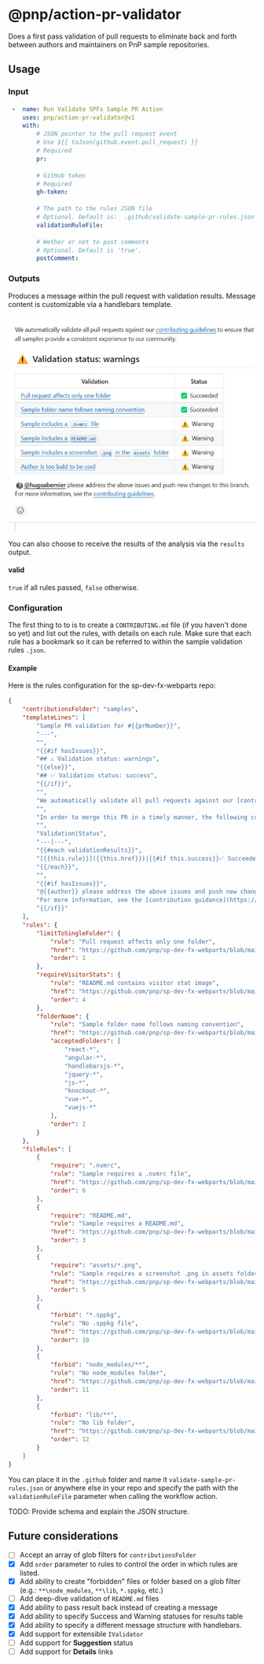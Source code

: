# @pnp/action-pr-validator

Does a first pass validation of pull requests to eliminate back and forth between authors and maintainers on PnP sample repositories.

## Usage

### Input

```yaml
 -  name: Run Validate SPFx Sample PR Action
    uses: pnp/action-pr-validator@v1
    with:
        # JSON pointer to the pull request event
        # Use ${{ toJson(github.event.pull_request) }}
        # Required
        pr: 

        # GitHub token
        # Required
        gh-token:

        # The path to the rules JSON file
        # Optional. Default is:  .github/validate-sample-pr-rules.json
        validationRuleFile:

        # Wether or not to post comments
        # Optional. Default is 'true'.
        postComment: 
```

### Outputs

Produces a message within the pull request with validation results. Message content is customizable via a handlebars template.

![Example of a validation message](./assets/image.png)

You can also choose to receive the results of the analysis via the `results` output.

#### valid

`true` if all rules passed, `false` otherwise.

### Configuration

The first thing to to is to create a `CONTRIBUTING.md` file (if you haven't done so yet) and list out the rules, with details on each rule. Make sure that each rule has a bookmark so it can be referred to within the sample validation rules `.json`.

#### Example

Here is the rules configuration for the sp-dev-fx-webparts repo:

```json
{
    "contributionsFolder": "samples",
    "templateLines": [
        "Sample PR validation for #{{prNumber}}",
        "---",
        "",
        "{{#if hasIssues}}",
        "## ⚠️ Validation status: warnings",
        "{{else}}",
        "## ✅ Validation status: success",
        "{{/if}}",
        "",
        "We automatically validate all pull requests against our [contribution guidance](https://github.com/pnp/sp-dev-fx-webparts/blob/main/CONTRIBUTING.md) to ensure that all samples provide a consistent experience to our community.",
        "",
        "In order to merge this PR in a timely manner, the following criteria must be met:",
        "",
        "Validation|Status",
        "---|---",
        "{{#each validationResults}}",
        "[{{this.rule}}]({{this.href}})|{{#if this.success}}✅ Succeeded{{else}}⚠️ Warning{{/if}}",
        "{{/each}}",
        "",
        "{{#if hasIssues}}",
        "@{{author}} please address the above issues and push new changes to this branch.",
        "For more information, see the [contribution guidance](https://github.com/pnp/sp-dev-fx-webparts/blob/main/CONTRIBUTING.md).",
        "{{/if}}"
    ],
    "rules": {
        "limitToSingleFolder": {
            "rule": "Pull request affects only one folder",
            "href": "https://github.com/pnp/sp-dev-fx-webparts/blob/main/CONTRIBUTING.md#typos-issues-bugs-and-contributions",
            "order": 1
        },
        "requireVisitorStats": {
            "rule": "README.md contains visitor stat image",
            "href": "https://github.com/pnp/sp-dev-fx-webparts/blob/main/CONTRIBUTING.md#visitor-stats-image",
            "order": 4
        },
        "folderName": {
            "rule": "Sample folder name follows naming convention",
            "href": "https://github.com/pnp/sp-dev-fx-webparts/blob/main/CONTRIBUTING.md#sample-folder",
            "acceptedFolders": [
                "react-*",
                "angular-*",
                "handlebarsjs-*",
                "jquery-*",
                "js-*",
                "knockout-*",
                "vue-*",
                "vuejs-*"
            ],
            "order": 2
        }
    },
    "fileRules": [
        {
            "require": ".nvmrc",
            "rule": "Sample requires a .nvmrc file",
            "href": "https://github.com/pnp/sp-dev-fx-webparts/blob/main/CONTRIBUTING.md#nvmrc",
            "order": 6
        },
        {
            "require": "README.md",
            "rule": "Sample requires a README.md",
            "href": "https://github.com/pnp/sp-dev-fx-webparts/blob/main/CONTRIBUTING.md#readmemd",
            "order": 3
        },
        {
            "require": "assets/*.png",
            "rule": "Sample requires a screenshot .png in assets folder",
            "href": "https://github.com/pnp/sp-dev-fx-webparts/blob/main/CONTRIBUTING.md#assets",
            "order": 5
        },
        {
            "forbid": "*.sppkg",
            "rule": "No .sppkg file",
            "href": "https://github.com/pnp/sp-dev-fx-webparts/blob/main/CONTRIBUTING.md#source-code-only",
            "order": 10
        },
        {
            "forbid": "node_modules/**",
            "rule": "No node_modules folder",
            "href": "https://github.com/pnp/sp-dev-fx-webparts/blob/main/CONTRIBUTING.md#source-code-only",
            "order": 11
        },
        {
            "forbid": "lib/**",
            "rule": "No lib folder",
            "href": "https://github.com/pnp/sp-dev-fx-webparts/blob/main/CONTRIBUTING.md#source-code-only",
            "order": 12
        }
    ]
}
```

You can place it in the `.github` folder and name it `validate-sample-pr-rules.json` or anywhere else in your repo and specify the path with the `validationRuleFile` parameter when calling the workflow action.

TODO: Provide schema and explain the JSON structure.

## Future considerations

- [ ] Accept an array of glob filters for `contributionsFolder`
- [x] Add `order` parameter to rules to control the order in which rules are listed.
- [x] Add ability to create "forbidden" files or folder based on a glob filter (e.g.: `**\node_modules`, `**\lib`, `*.sppkg`, etc.)
- [ ] Add deep-dive validation of `README.md` files
- [x] Add ability to pass result back instead of creating a message
- [x] Add ability to specify Success and Warning statuses for results table
- [x] Add ability to specify a different message structure with handlebars.
- [x] Add support for extensible `IValidator`
- [ ] Add support for **Suggestion** status
- [ ] Add support for **Details** links
